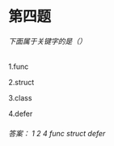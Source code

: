 # 第四题

###### 下面属于关键字的是（）

1.func

2.struct

3.class

4.defer



###### 答案： 1 2 4   func     struct      defer

